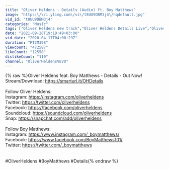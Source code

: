 ```yaml
---
title: "Oliver Heldens - Details (Audio) ft. Boy Matthews"
image: "https:\/\/i.ytimg.com\/vi\/t8UU9OBM3j4\/hqdefault.jpg"
vid_id: "t8UU9OBM3j4"
categories: "Music"
tags: ["Oliver Heldens new track","Oliver Heldens Details Live","Oliver Heldens Boy Matthews"]
date: "2021-09-28T19:19:49+03:00"
vid_date: "2020-04-17T04:00:29Z"
duration: "PT2M39S"
viewcount: "472587"
likeCount: "12558"
dislikeCount: "110"
channel: "OliverHeldensVEVO"
---
```

{% raw %}Oliver Heldens feat. Boy Matthews - Details - Out Now!<br />Stream/Download: <a rel="nofollow" target="blank" href="https://smarturl.it/OHDetails">https://smarturl.it/OHDetails</a><br /><br />Follow Oliver Heldens:<br />Instagram: <a rel="nofollow" target="blank" href="https://instagram.com/oliverheldens">https://instagram.com/oliverheldens</a><br />Twitter: <a rel="nofollow" target="blank" href="https://twitter.com/oliverheldens">https://twitter.com/oliverheldens</a><br />Facebook: <a rel="nofollow" target="blank" href="https://facebook.com/oliverheldens">https://facebook.com/oliverheldens</a><br />Soundcloud: <a rel="nofollow" target="blank" href="https://soundcloud.com/oliverheldens">https://soundcloud.com/oliverheldens</a><br />Snap: <a rel="nofollow" target="blank" href="https://snapchat.com/add/oliverheldens">https://snapchat.com/add/oliverheldens</a><br /><br />Follow Boy Matthews:<br />Instagram: <a rel="nofollow" target="blank" href="https://www.instagram.com/_boymatthews/">https://www.instagram.com/_boymatthews/</a><br />Facebook: <a rel="nofollow" target="blank" href="https://www.facebook.com/BoyMatthews101/">https://www.facebook.com/BoyMatthews101/</a><br />Twitter: <a rel="nofollow" target="blank" href="https://twitter.com/_boymatthews">https://twitter.com/_boymatthews</a><br /><br /><br />#OliverHeldens #BoyMatthews #Details{% endraw %}
